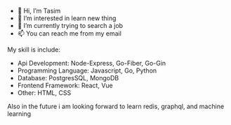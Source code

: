 - 👋 Hi, I’m Tasim
- 👀 I’m interested in learn new thing
- 🌱 I’m currently trying to search a job
- 📫 You can reach me from my email

My skill is include:
- Api Development: Node-Express, Go-Fiber, Go-Gin
- Programming Language: Javascript, Go, Python
- Database: PostgresSQL, MongoDB
- Frontend Framework: React, Vue
- Other: HTML, CSS

Also in the future i am looking forward to learn redis, graphql, and machine learning

<!---
Gokai9/Gokai9 is a ✨ special ✨ repository because its `README.md` (this file) appears on your GitHub profile.
You can click the Preview link to take a look at your changes.
--->
